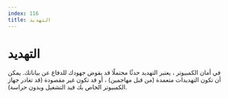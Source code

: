 ```yaml
---
index: 116
title: التهديد
---
```

# التهديد

في أمان الكمبيوتر ، يعتبر التهديد حدثًا محتملًا قد يقوض جهودك للدفاع عن بياناتك. يمكن أن تكون التهديدات متعمدة (من قبل مهاجمين) ، أو قد تكون غير مقصودة (قد تغادر جهاز الكمبيوتر الخاص بك قيد التشغيل وبدون حراسة).